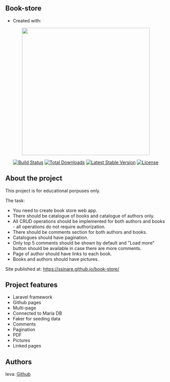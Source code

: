 ## Book-store
- Created with:
<p align="center"><a href="https://laravel.com" target="_blank"><img src="https://raw.githubusercontent.com/laravel/art/master/logo-lockup/5%20SVG/2%20CMYK/1%20Full%20Color/laravel-logolockup-cmyk-red.svg" width="400"></a></p>

<p align="center">
<a href="https://travis-ci.org/laravel/framework"><img src="https://travis-ci.org/laravel/framework.svg" alt="Build Status"></a>
<a href="https://packagist.org/packages/laravel/framework"><img src="https://img.shields.io/packagist/dt/laravel/framework" alt="Total Downloads"></a>
<a href="https://packagist.org/packages/laravel/framework"><img src="https://img.shields.io/packagist/v/laravel/framework" alt="Latest Stable Version"></a>
<a href="https://packagist.org/packages/laravel/framework"><img src="https://img.shields.io/packagist/l/laravel/framework" alt="License"></a>
</p>

## About the project

This project is for educational porpuses only.

The task:
- You need to create book store web app.
- There should be catalogue of books and catalogue of authors only.
- All CRUD operations should be implemented for both authors and books - all operations do not require authorization.
- There should be comments section for both authors and books.
- Catalogues should have pagination.
- Only top 5 comments should be shown by default and "Load more" button should be available in case there are more comments.
- Page of author should have links to each book.
- Books and authors should have pictures.

Site published at:
https://ssinare.github.io/book-store/

## Project features

- Laravel framework
- Github pages
- Multi-page
- Connected to Maria DB
- Faker for seeding data
- Comments
- Pagination
- PDF
- Pictures
- Linked pages

## Authors

Ieva: [Github](https://github.com/ssinare)
